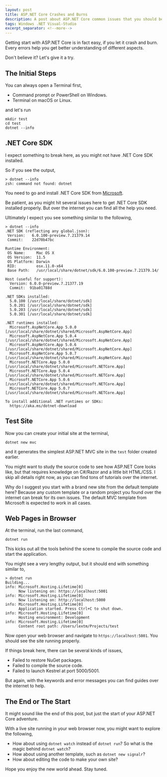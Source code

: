 ```yaml
---
layout: post
title: ASP.NET Core Crashes and Burns
description: A post about ASP.NET Core common issues that you should be aware of
tags: Windows .NET Visual-Studio
excerpt_separator: <!--more-->
---
```


Getting start with ASP.NET Core is in fact easy, if you let it crash and burn. Every errors help you get better understanding of different aspects.

Don't believe it? Let's give it a try.
<!--more-->

## The Initial Steps

You can always open a Terminal first,

* Command prompt or PowerShell on Windows.
* Terminal on macOS or Linux.

and let's run

``` shell
mkdir test
cd test
dotnet --info
```

## .NET Core SDK
I expect something to break here, as you might not have .NET Core SDK installed.

So if you see the output,

``` shell
> dotnet --info
zsh: command not found: dotnet
```

You need to go and install .NET Core SDK from [Microsoft](https://dot.net).

Be patient, as you might hit several issues here to get .NET Core SDK installed properly. But over the internet you can find all the help you need.

Ultimately I expect you see something similar to the following,

``` text
> dotnet --info
.NET SDK (reflecting any global.json):
 Version:   6.0.100-preview.7.21379.14
 Commit:    22d70b47bc

Runtime Environment:
 OS Name:     Mac OS X
 OS Version:  11.5
 OS Platform: Darwin
 RID:         osx.11.0-x64
 Base Path:   /usr/local/share/dotnet/sdk/6.0.100-preview.7.21379.14/

Host (useful for support):
  Version: 6.0.0-preview.7.21377.19
  Commit:  91ba01788d

.NET SDKs installed:
  5.0.100 [/usr/local/share/dotnet/sdk]
  5.0.201 [/usr/local/share/dotnet/sdk]
  5.0.203 [/usr/local/share/dotnet/sdk]
  5.0.301 [/usr/local/share/dotnet/sdk]

.NET runtimes installed:
  Microsoft.AspNetCore.App 5.0.0 [/usr/local/share/dotnet/shared/Microsoft.AspNetCore.App]
  Microsoft.AspNetCore.App 5.0.4 [/usr/local/share/dotnet/shared/Microsoft.AspNetCore.App]
  Microsoft.AspNetCore.App 5.0.6 [/usr/local/share/dotnet/shared/Microsoft.AspNetCore.App]
  Microsoft.AspNetCore.App 5.0.7 [/usr/local/share/dotnet/shared/Microsoft.AspNetCore.App]  
  Microsoft.NETCore.App 5.0.0 [/usr/local/share/dotnet/shared/Microsoft.NETCore.App]
  Microsoft.NETCore.App 5.0.4 [/usr/local/share/dotnet/shared/Microsoft.NETCore.App]
  Microsoft.NETCore.App 5.0.6 [/usr/local/share/dotnet/shared/Microsoft.NETCore.App]
  Microsoft.NETCore.App 5.0.7 [/usr/local/share/dotnet/shared/Microsoft.NETCore.App]

To install additional .NET runtimes or SDKs:
  https://aka.ms/dotnet-download
```

## Test Site

Now you can create your initial site at the terminal,

``` shell
dotnet new mvc
```

and it generates the simplest ASP.NET MVC site in the `test` folder created earlier.

You might want to study the source code to see how ASP.NET Core looks like, but that requires knowledge on C#/Razor and a little bit HTML/CSS. I skip all details right now, as you can find tons of tutorials over the internet.

Why do I suggest you start with a brand new site from the default template here? Because any custom template or a random project you found over the internet can break for its own issues. The default MVC template from Microsoft is expected to work in all cases.

## Web Pages in Browser

At the terminal, run the last command,

``` shell
dotnet run
```

This kicks out all the tools behind the scene to compile the source code and start the application.

You might see a very lengthy output, but it should end with something similar to,

``` shell
> dotnet run
Building...
info: Microsoft.Hosting.Lifetime[0]
      Now listening on: https://localhost:5001
info: Microsoft.Hosting.Lifetime[0]
      Now listening on: http://localhost:5000
info: Microsoft.Hosting.Lifetime[0]
      Application started. Press Ctrl+C to shut down.
info: Microsoft.Hosting.Lifetime[0]
      Hosting environment: Development
info: Microsoft.Hosting.Lifetime[0]
      Content root path: /Users/lextm/Projects/test
```

Now open your web browser and navigate to `https://localhost:5001`. You should see the site running properly.

If things break here, there can be several kinds of issues,

* Failed to restore NuGet packages.
* Failed to compile the source code.
* Failed to launch Kestrel at port 5000/5001.

But again, with the keywords and error messages you can find guides over the internet to help.

## The End or The Start

It might sound like the end of this post, but just the start of your ASP.NET Core adventure.

With a live site running in your web browser now, you might want to explore the following,

* How about using `dotnet watch` instead of `dotnet run`? So what is the magic behind `dotnet watch`?
* How about using another template, such as `dotnet new signalr`?
* How about editing the code to make your own site?

Hope you enjoy the new world ahead. Stay tuned.
